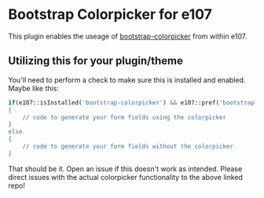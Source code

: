 # Bootstrap Colorpicker for e107

This plugin enables the useage of [bootstrap-colorpicker](https://github.com/mjolnic/bootstrap-colorpicker/) from within e107.

## Utilizing this for your plugin/theme

You'll need to perform a check to make sure this is installed and enabled. Maybe like this:

```php
if(e107::isInstalled('bootstrap-colorpicker') && e107::pref('bootstrap-colorpicker', 'enabled))
{
	// code to generate your form fields using the colorpicker
}
else
{
	// code to generate your form fields without the colorpicker
}
```

That should be it. Open an issue if this doesn't work as intended. Please direct issues with the actual colorpicker functionality to the above linked repo!
